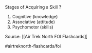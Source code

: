 Stages of Acquiring a Skill
?
1. Cognitive (knowledge)
2. Associative (attitude)
3. Psychomotor (skills)
<!--SR:!2022-10-04,2,190-->

Source: [[Air Trek North FOI Flashcards]]

#airtreknorth-flashcards/foi